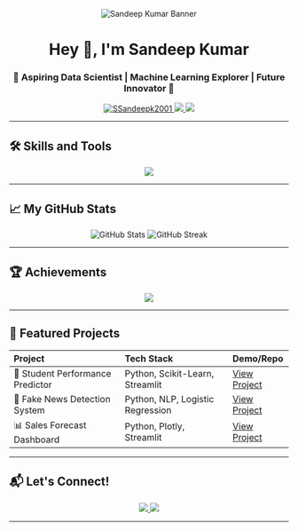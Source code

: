 <!-- Profile Banner -->
<p align="center">
  <img src="https://i.imgur.com/YOUR_IMAGE.png" alt="Sandeep Kumar Banner" />
</p>

<h1 align="center">Hey 👋, I'm Sandeep Kumar</h1>
<h3 align="center">🚀 Aspiring Data Scientist | Machine Learning Explorer | Future Innovator 🚀</h3>

<p align="center">
  <a href="https://github.com/SSandeepk2001">
    <img src="https://komarev.com/ghpvc/?username=SSandeepk2001&label=Profile%20views&color=0e75b6&style=flat" alt="SSandeepk2001" />
  </a>
  <a href="https://linkedin.com/in/sandeep-kumar2001/">
    <img src="https://img.shields.io/badge/-LinkedIn-0077B5?style=flat-square&logo=Linkedin&logoColor=white" />
  </a>
  <a href="mailto:sandeepkumar9876202306@gmail.com">
    <img src="https://img.shields.io/badge/-Gmail-D14836?style=flat-square&logo=gmail&logoColor=white" />
  </a>
</p>

---

## 🛠️ Skills and Tools
<p align="center">
  <img src="https://skillicons.dev/icons?i=python,tensorflow,pandas,numpy,scikit-learn,sql,git,jupyter" />
</p>

---

## 📈 My GitHub Stats
<div align="center">
  <img src="https://github-readme-stats.vercel.app/api?username=SSandeepk2001&show_icons=true&theme=tokyonight" alt="GitHub Stats" />
  <img src="https://github-readme-streak-stats.herokuapp.com/?user=SSandeepk2001&theme=tokyonight" alt="GitHub Streak" />
</div>

---

## 🏆 Achievements
<p align="center">
  <img src="https://github-profile-trophy.vercel.app/?username=SSandeepk2001&theme=radical&row=2&column=3" />
</p>

---

## 🌟 Featured Projects
| Project | Tech Stack | Demo/Repo |
|:--------|:-----------|:----------|
| 🎯 Student Performance Predictor | Python, Scikit-Learn, Streamlit | [View Project](#) |
| 🚀 Fake News Detection System | Python, NLP, Logistic Regression | [View Project](#) |
| 📊 Sales Forecast Dashboard | Python, Plotly, Streamlit | [View Project](#) |

---

## 📬 Let's Connect!
<p align="center">
  <a href="https://linkedin.com/in/sandeep-kumar2001/">
    <img src="https://img.shields.io/badge/LinkedIn-blue?style=flat&logo=linkedin" />
  </a>
  <a href="mailto:sandeepkumar9876202306@gmail.com">
    <img src="https://img.shields.io/badge/Gmail-red?style=flat&logo=gmail&logoColor=white" />
  </a>
</p>

---
